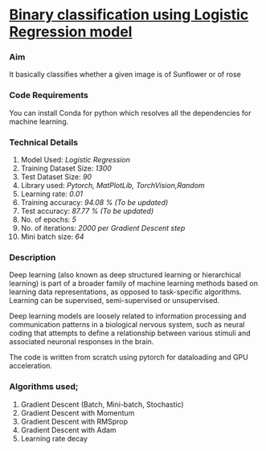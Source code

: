 
# <u> Binary classification using Logistic Regression model</u>

### Aim
It basically classifies whether a given image is of Sunflower or of rose

### Code Requirements
You can install Conda for python which resolves all the dependencies for machine learning.

### Technical Details
1. Model Used: *Logistic Regression*
2. Training Dataset Size: *1300*
3. Test Dataset Size: *90*
4. Library used: *Pytorch, MatPlotLib, TorchVision,Random*
5. Learning rate: *0.01*
6. Training accuracy: *94.08 % (To be updated)*
7. Test accuracy: *87.77 % (To be updated)* 
8. No. of epochs: *5*
9. No. of iterations: *2000 per Gradient Descent step*
10. Mini batch size: *64*

### Description
Deep learning (also known as deep structured learning or hierarchical learning) is part of a broader family of machine learning methods based on learning data representations, as opposed to task-specific algorithms. Learning can be supervised, semi-supervised or unsupervised.

Deep learning models are loosely related to information processing and communication patterns in a biological nervous system, such as neural coding that attempts to define a relationship between various stimuli and associated neuronal responses in the brain.

The  code is written from scratch using pytorch for dataloading and GPU acceleration.

### Algorithms used;
1. Gradient Descent (Batch, Mini-batch, Stochastic)
2. Gradient Descent with Momentum
3. Gradient Descent with RMSprop
4. Gradient Descent with Adam
5. Learning rate decay
